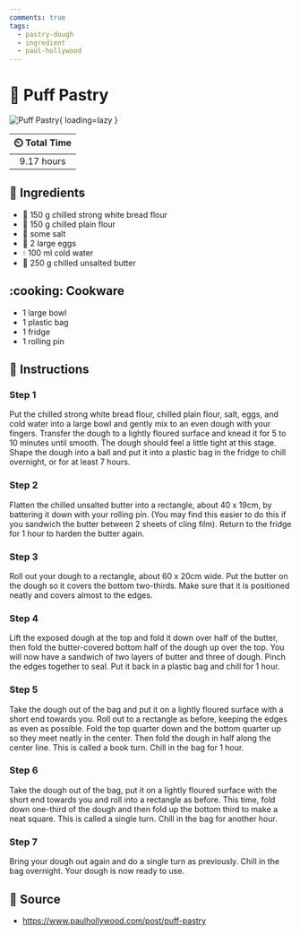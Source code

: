 ```yaml
---
comments: true
tags:
  - pastry-dough
  - ingredient
  - paul-hollywood
---
```

# :pie: Puff Pastry

![Puff Pastry](../../assets/images/puff-pastry.png){ loading=lazy }

| :timer_clock: Total Time |
|:-----------------------: |
| 9.17 hours |

## :salt: Ingredients

- :ear_of_rice: 150 g chilled strong white bread flour
- :ear_of_rice: 150 g chilled plain flour
- :salt: some salt
- :egg: 2 large eggs
- :droplet: 100 ml cold water
- :butter: 250 g chilled unsalted butter

## :cooking: Cookware

- 1 large bowl
- 1 plastic bag
- 1 fridge
- 1 rolling pin

## :pencil: Instructions

### Step 1

Put the chilled strong white bread flour, chilled plain flour, salt, eggs, and cold water into a large bowl and gently
mix to an even dough with your fingers. Transfer the dough to a lightly floured surface and knead it for 5 to 10 minutes
until smooth. The dough should feel a little tight at this stage. Shape the dough into a ball and put it into a plastic
bag in the fridge to chill overnight, or for at least 7 hours.

### Step 2

Flatten the chilled unsalted butter into a rectangle, about 40 x 19cm, by battering it down with your rolling pin. (You
may find this easier to do this if you sandwich the butter between 2 sheets of cling film). Return to the fridge for 1
hour to harden the butter again.

### Step 3

Roll out your dough to a rectangle, about 60 x 20cm wide. Put the butter on the dough so it covers the bottom
two-thirds. Make sure that it is positioned neatly and covers almost to the edges.

### Step 4

Lift the exposed dough at the top and fold it down over half of the butter, then fold the butter-covered bottom half of
the dough up over the top. You will now have a sandwich of two layers of butter and three of dough. Pinch the edges
together to seal. Put it back in a plastic bag and chill for 1 hour.

### Step 5

Take the dough out of the bag and put it on a lightly floured surface with a short end towards you. Roll out to a
rectangle as before, keeping the edges as even as possible. Fold the top quarter down and the bottom quarter up so they
meet neatly in the center. Then fold the dough in half along the center line. This is called a book turn. Chill in the
bag for 1 hour.

### Step 6

Take the dough out of the bag, put it on a lightly floured surface with the short end towards you and roll into a
rectangle as before. This time, fold down one-third of the dough and then fold up the bottom third to make a neat
square. This is called a single turn. Chill in the bag for another hour.

### Step 7

Bring your dough out again and do a single turn as previously. Chill in the bag overnight. Your dough is now ready to
use.

## :link: Source

- <https://www.paulhollywood.com/post/puff-pastry>
